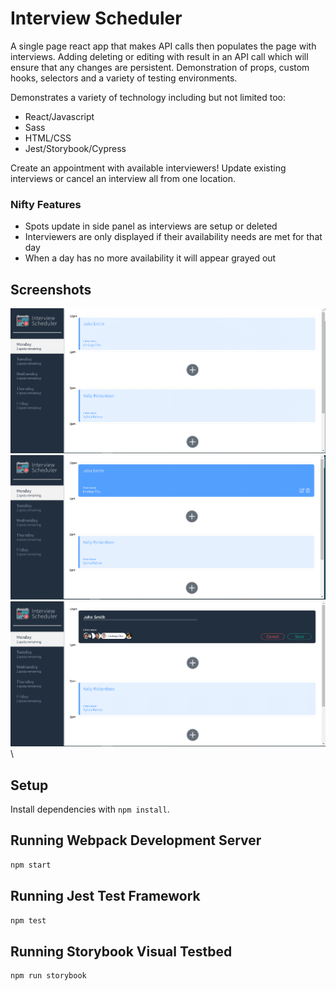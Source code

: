 # Interview Scheduler

A single page react app that makes API calls then populates the page with interviews. Adding deleting or editing with result in an API call which will ensure that any changes are persistent. Demonstration of props, custom hooks, selectors and a variety of testing environments.

Demonstrates a variety of technology including but not limited too:
  * React/Javascript
  * Sass
  * HTML/CSS
  * Jest/Storybook/Cypress

Create an appointment with available interviewers! Update existing interviews or cancel an interview all from one location.

### Nifty Features
* Spots update in side panel as interviews are setup or deleted
* Interviewers are only displayed if their availability needs are met for that day
* When a day has no more availability it will appear grayed out
## Screenshots

<center><img src="./Docs/Capture.PNG"></center>

<center><img src="./Docs/hover-appt.PNG"></center>

<center><img src="./Docs/edit-new.PNG"></center>\

## Setup

Install dependencies with `npm install`.

## Running Webpack Development Server

```sh
npm start
```

## Running Jest Test Framework

```sh
npm test
```

## Running Storybook Visual Testbed

```sh
npm run storybook
```
